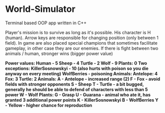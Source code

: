 # World-Simulator
Terminal based OOP app written in C++

Player's mission is to survive as long as it's possible. His character is H (human). Arrow keys are responsible for changing position (only between 1 field). In game are also placed special champions that sometimes facilitate gameplay, in other case they are our enemies. If there is fight between two animals / human, stronger wins (bigger power value) <b/>

Power values:<b/>
Human - 5<b/>
Sheep - 4<b/>
Turtle - 2<b/>
Wolf - 9<b/>
<b/>
Plants: 0<b/>
Two exceptions: KillerSosnowskyi - 10 (also hurts with poison so you die anyway on every meeting)<b/>
WolfBerries - poisoning<b/>
<b/>
Animals:<b/>
Antelope: 4<b/>
Fox: 3<b/>
Turtle: 2<b/>
<b/>
Animals:<b/>
A - Antelope - increased range (2)<b/>
F - Fox - avoid fields with stronger opponents<b/>
S - Sheep<b/>
T - Turtle - a bit bugged, generally he should be able to defend of characters with less than 5 power<b/>
W - Wolf<b/>
<b/>
Plants:<b/>
G - Grasp<b/>
U - Guarana - animal who ate it, has granted 3 additional power points<b/>
K - KillerSosnowskyi<b/>
B - WolfBerries<b/>
Y - Yellow - higher chance for reproduction<b/>

